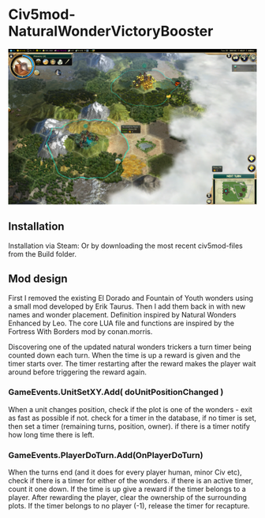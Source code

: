 # Civ5mod-NaturalWonderVictoryBooster
![Updated Natural Wonders](https://github.com/jesperottosen/Civ5mod-NaturalWonderTimedBoost/blob/main/Steam%20description/NWTB%20both.png?raw=true)

## Installation
Installation via Steam:
Or by downloading the most recent civ5mod-files from the Build folder.

## Mod design
First I removed the existing El Dorado and Fountain of Youth wonders using a small mod developed by Erik Taurus.
Then I add them back in with new names and wonder placement. Definition inspired by Natural Wonders Enhanced by Leo.
The core LUA file and functions are inspired by the Fortress With Borders mod by conan.morris.

Discovering one of the updated natural wonders trickers a turn timer being counted down each turn. When the time is up a reward is given and the timer starts over. 
The timer restarting after the reward makes the player wait around before triggering the reward again.

### GameEvents.UnitSetXY.Add( doUnitPositionChanged )
When a unit changes position, check if the plot is one of the wonders - exit as fast as possible if not.
check for a timer in the database, if no timer is set, then set a timer (remaining turns, position, owner).
if there is a timer notify how long time there is left.

### GameEvents.PlayerDoTurn.Add(OnPlayerDoTurn)
When the turns end (and it does for every player human, minor Civ etc), check if there is a timer for either of the wonders.
if there is an active timer, count it one down. If the time is up give a reward if the timer belongs to a player.
After rewarding the player, clear the ownership of the surrounding plots. 
If the timer belongs to no player (-1), release the timer for recapture.
